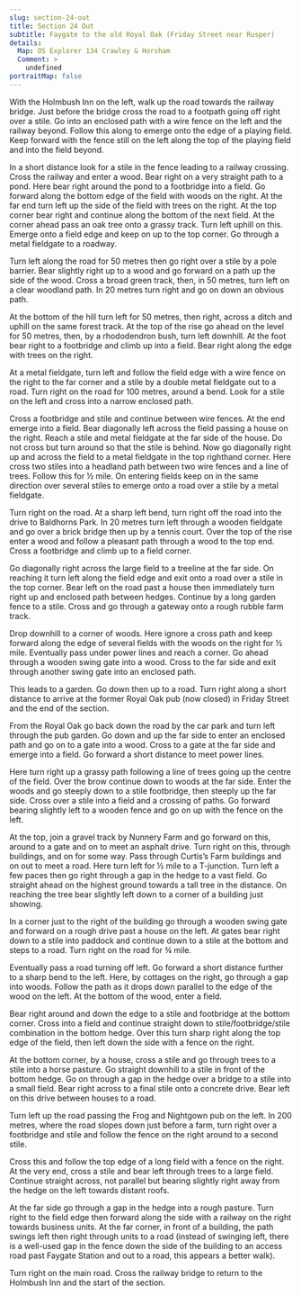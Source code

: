 ```yaml
---
slug: section-24-out
title: Section 24 Out
subtitle: Faygate to the old Royal Oak (Friday Street near Rusper)
details:
  Map: OS Explorer 134 Crawley & Horsham
  Comment: >
    undefined
portraitMap: false
---
```

With the Holmbush Inn on the left, walk up the road towards the railway bridge. Just before the bridge cross the road to a footpath going off right over a stile. Go into an enclosed path with a wire fence on the left and the railway beyond. Follow this along to emerge onto the edge of a playing field. Keep forward with the fence still on the left along the top of the playing field and into the field beyond.

In a short distance look for a stile in the fence leading to a railway crossing. Cross the railway and enter a wood. Bear right on a very straight path to a pond. Here bear right around the pond to a footbridge into a field. Go forward along the bottom edge of the field with woods on the right. At the far end turn left up the side of the field with trees on the right. At the top corner bear right and continue along the bottom of the next field. At the corner ahead pass an oak tree onto a grassy track. Turn left uphill on this. Emerge onto a field edge and keep on up to the top corner. Go through a metal fieldgate to a roadway.

Turn left along the road for 50 metres then go right over a stile by a pole barrier. Bear slightly right up to a wood and go forward on a path up the side of the wood. Cross a broad green track, then, in 50 metres, turn left on a clear woodland path. In 20 metres turn right and go on down an obvious path.

At the bottom of the hill turn left for 50 metres, then right, across a ditch and uphill on the same forest track. At the top of the rise go ahead on the level for 50 metres, then, by a rhododendron bush, turn left downhill. At the foot bear right to a footbridge and climb up into a field. Bear right along the edge with trees on the right.

At a metal fieldgate, turn left and follow the field edge with a wire fence on the right to the far corner and a stile by a double metal fieldgate out to a road. Turn right on the road for 100 metres, around a bend. Look for a stile on the left and cross into a narrow enclosed path.

Cross a footbridge and stile and continue between wire fences. At the end emerge into a field. Bear diagonally left across the field passing a house on the right. Reach a stile and metal fieldgate at the far side of the house. Do not cross but turn around so that the stile is behind. Now go diagonally right up and across the field to a metal fieldgate in the top righthand corner. Here cross two stiles into a headland path between two wire fences and a line of trees. Follow this for ½ mile. On entering fields keep on in the same direction over several stiles to emerge onto a road over a stile by a metal fieldgate.

Turn right on the road. At a sharp left bend, turn right off the road into the drive to Baldhorns Park. In 20 metres turn left through a wooden fieldgate and go over a brick bridge then up by a tennis court. Over the top of the rise enter a wood and follow a pleasant path through a wood to the top end. Cross a footbridge and climb up to a field corner.

Go diagonally right across the large field to a treeline at the far side. On reaching it turn left along the field edge and exit onto a road over a stile in the top corner. Bear left on the road past a house then immediately turn right up and enclosed path between hedges. Continue by a long garden fence to a stile. Cross and go through a gateway onto a rough rubble farm track.

Drop downhill to a corner of woods. Here ignore a cross path and keep forward along the edge of several fields with the woods on the right for ½ mile. Eventually pass under power lines and reach a corner. Go ahead through a wooden swing gate into a wood. Cross to the far side and exit through another swing gate into an enclosed path.

This leads to a garden. Go down then up to a road. Turn right along a short distance to arrive at the former Royal Oak pub (now closed) in Friday Street and the end of the section.

From the Royal Oak go back down the road by the car park and turn left through the pub garden. Go down and up the far side to enter an enclosed path and go on to a gate into a wood. Cross to a gate at the far side and emerge into a field. Go forward a short distance to meet power lines.

Here turn right up a grassy path following a line of trees going up the centre of the field. Over the brow continue down to woods at the far side. Enter the woods and go steeply down to a stile footbridge, then steeply up the far side. Cross over a stile into a field and a crossing of paths. Go forward bearing slightly left to a wooden fence and go on up with the fence on the left.

At the top, join a gravel track by Nunnery Farm and go forward on this, around to a gate and on to meet an asphalt drive. Turn right on this, through buildings, and on for some way. Pass through Curtis’s Farm buildings and on out to meet a road. Here turn left for ½ mile to a T-junction. Turn left a few paces then go right through a gap in the hedge to a vast field. Go straight ahead on the highest ground towards a tall tree in the distance. On reaching the tree bear slightly left down to a corner of a building just showing.

In a corner just to the right of the building go through a wooden swing gate and forward on a rough drive past a house on the left. At gates bear right down to a stile into paddock and continue down to a stile at the bottom and steps to a road. Turn right on the road for ¾ mile.

Eventually pass a road turning off left. Go forward a short distance further to a sharp bend to the left. Here, by cottages on the right, go through a gap into woods. Follow the path as it drops down parallel to the edge of the wood on the left. At the bottom of the wood, enter a field.

Bear right around and down the edge to a stile and footbridge at the bottom corner. Cross into a field and continue straight down to stile/footbridge/stile combination in the bottom hedge. Over this turn sharp right along the top edge of the field, then left down the side with a fence on the right.

At the bottom corner, by a house, cross a stile and go through trees to a stile into a horse pasture. Go straight downhill to a stile in front of the bottom hedge. Go on through a gap in the hedge over a bridge to a stile into a small field. Bear right across to a final stile onto a concrete drive. Bear left on this drive between houses to a road.

Turn left up the road passing the Frog and Nightgown pub on the left. In 200 metres, where the road slopes down just before a farm, turn right over a footbridge and stile and follow the fence on the right around to a second stile.

Cross this and follow the top edge of a long field with a fence on the right. At the very end, cross a stile and bear left through trees to a large field. Continue straight across, not parallel but bearing slightly right away from the hedge on the left towards distant roofs.

At the far side go through a gap in the hedge into a rough pasture. Turn right to the field edge then forward along the side with a railway on the right towards business units. At the far corner, in front of a building, the path swings left then right through units to a road (instead of swinging left, there is a well-used gap in the fence down the side of the building to an access road past Faygate Station and out to a road, this appears a better walk).

Turn right on the main road. Cross the railway bridge to return to the Holmbush Inn and the start of the section.

